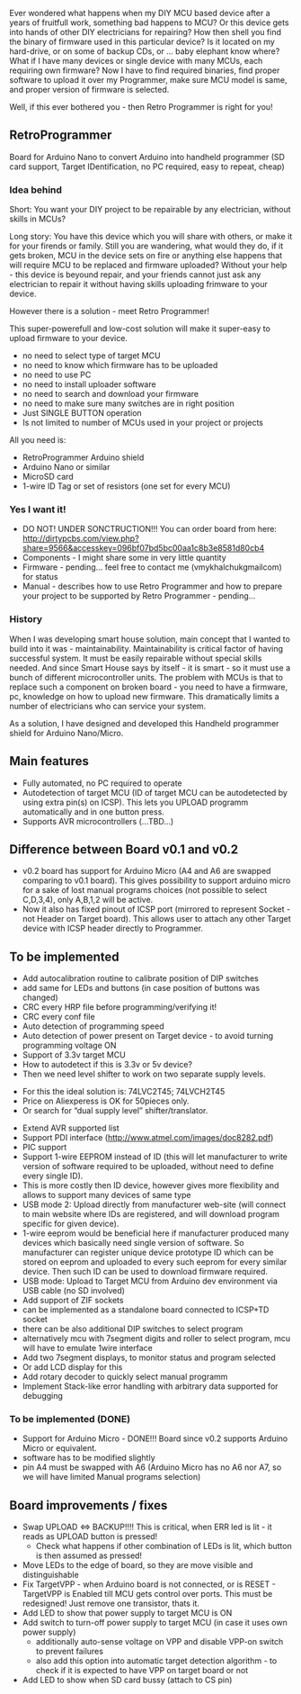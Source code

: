 Ever wondered what happens when my DIY MCU based device after a years of fruitfull work, something bad happens to MCU? Or this device gets into hands of other DIY electricians for repairing?
How then shell you find the binary of firmware used in this particular device? Is it located on my hard-drive, or on some of backup CDs, or ... baby elephant know where?
What if I have many devices or single device with many MCUs, each requiring own firmware?
Now I have to find required binaries, find proper software to upload it over my Programmer, make sure MCU model is same, and proper version of firmware is selected.

Well, if this ever bothered you - then Retro Programmer is right for you!

## RetroProgrammer
Board for Arduino Nano to convert Arduino into handheld programmer (SD card support, Target IDentification, no PC required, easy to repeat, cheap)

### Idea behind
Short: You want your DIY project to be repairable by any electrician, without skills in MCUs?

Long story:
You have this device which you will share with others, or make it for your firends or family.
Still you are wandering, what would they do, if it gets broken, MCU in the device sets on fire or anything else happens that will require MCU to be replaced and firmware uploaded?
Without your help - this device is beyound repair, and your friends cannot just ask any electrician to repair it without having skills uploading frimware to your device.

However there is a solution - meet Retro Programmer!

This super-powerefull and low-cost solution will make it super-easy to upload firmware to your device.
* no need to select type of target MCU
* no need to know which firmware has to be uploaded
* no need to use PC
* no need to install uploader software
* no need to search and download your firmware
* no need to make sure many switches are in right position
* Just SINGLE BUTTON operation
* Is not limited to number of MCUs used in your project or projects

All you need is:
* RetroProgrammer Arduino shield
* Arduino Nano or similar
* MicroSD card
* 1-wire ID Tag or set of resistors (one set for every MCU)

### Yes I want it!
* DO NOT! UNDER SONCTRUCTION!!! You can order board from here: http://dirtypcbs.com/view.php?share=9566&accesskey=096bf07bd5bc00aa1c8b3e8581d80cb4
* Components - I might share some in very little quantity
* Firmware - pending... feel free to contact me (vmykhalchuk<at>gmail<d>com) for status
* Manual - describes how to use Retro Programmer and how to prepare your project to be supported by Retro Programmer - pending...

### History
When I was developing smart house solution, main concept that I wanted to build into it was - maintainability.
Maintainability is critical factor of having successful system.
It must be easily repairable without special skills needed.
And since Smart House says by itself - it is smart - so it must use a bunch of different microcontroller units.
The problem with MCUs is that to replace such a component on broken board - you need to have a firmware, pc, knowledge on how to upload new firmware.
This dramatically limits a number of electricians who can service your system.

As a solution, I have designed and developed this Handheld programmer shield for Arduino Nano/Micro.

## Main features
* Fully automated, no PC required to operate
* Autodetection of target MCU (ID of target MCU can be autodetected by using extra pin(s) on ICSP). This lets you UPLOAD programm automatically and in one button press.
* Supports AVR microcontrollers (...TBD...)

## Difference between Board v0.1 and v0.2
* v0.2 board has support for Arduino Micro (A4 and A6 are swapped comparing to v0.1 board).
  This gives possibility to support arduino micro for a sake of lost manual programs choices (not possible to select C,D,3,4), only A,B,1,2 will be active.
* Now it also has fixed pinout of ICSP port (mirrored to represent Socket - not Header on Target board).
  This allows user to attach any other Target device with ICSP header directly to Programmer.

## To be implemented
* Add autocalibration routine to calibrate position of DIP switches
 * add same for LEDs and buttons (in case position of buttons was changed)
* CRC every HRP file before programming/verifying it!
 * CRC every conf file
* Auto detection of programming speed
* Auto detection of power present on Target device - to avoid turning programming voltage ON
* Support of 3.3v target MCU
 * How to autodetect if this is 3.3v or 5v device?
 * Then we need level shifter to work on two separate supply levels.
  - For this the ideal solution is: 74LVC2T45; 74LVCH2T45
  - Price on Aliexperess is OK for 50pieces only.
  - Or search for “dual supply level” shifter/translator.
* Extend AVR supported list
* Support PDI interface (http://www.atmel.com/images/doc8282.pdf)
* PIC support
* Support 1-wire EEPROM instead of ID (this will let manufacturer to write version of software required to be uploaded, without need to define every single ID).
 * This is more costly then ID device, however gives more flexibility and allows to support many devices of same type
* USB mode 2: Upload directly from manufacturer web-site (will connect to main website where IDs are registered, and will download program specific for given device).
 * 1-wire eeprom would be beneficial here if manufacturer produced many devices which basically need single version of software. So manufacturer can register unique device prototype ID which can be stored on eeprom and uploaded to every such eeprom for every similar device. Then such ID can be used to download firmware required.
* USB mode: Upload to Target MCU from Arduino dev environment via USB cable (no SD involved)
* Add support of ZIF sockets
 * can be implemented as a standalone board connected to ICSP+TD socket
 * there can be also additional DIP switches to select program
 * alternatively mcu with 7segment digits and roller to select program, mcu will have to emulate 1wire interface
* Add two 7segment displays, to monitor status and program selected
* Or add LCD display for this
* Add rotary decoder to quickly select manual programm
* Implement Stack-like error handling with arbitrary data supported for debugging

### To be implemented (DONE)
* Support for Arduino Micro - DONE!!! Board since v0.2 supports Arduino Micro or equivalent.
 * software has to be modified slightly
 * pin A4 must be swapped with A6 (Arduino Micro has no A6 nor A7, so we will have limited Manual programs selection)

## Board improvements / fixes
* Swap UPLOAD <=> BACKUP!!!! This is critical, when ERR led is lit - it reads as UPLOAD button is pressed!
  * Check what happens if other combination of LEDs is lit, which button is then assumed as pressed!
* Move LEDs to the edge of board, so they are move visible and distinguishable
* Fix TargetVPP - when Arduino board is not connected, or is RESET - TargetVPP is Enabled till MCU gets control over ports. This must be redesigned! Just remove one transistor, thats it.
* Add LED to show that power supply to target MCU is ON
* Add switch to turn-off power supply to target MCU (in case it uses own power supply)
  * additionally auto-sense voltage on VPP and disable VPP-on switch to prevent failures
  * also add this option into automatic target detection algorithm - to check if it is expected to have VPP on target board or not
* Add LED to show when SD card bussy (attach to CS pin)
